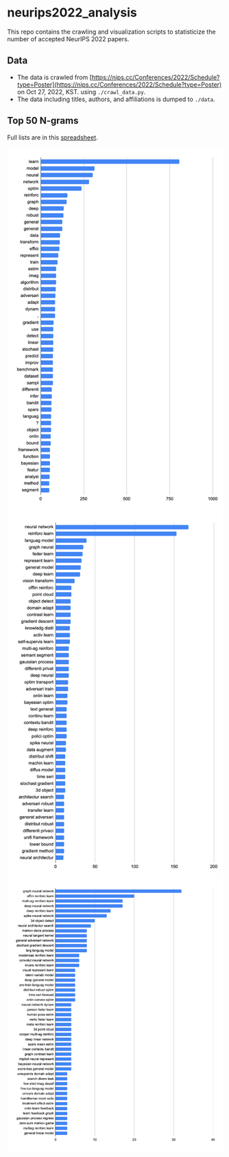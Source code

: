 # neurips2022_analysis

This repo contains the crawling and visualization scripts to statisticize the number of accepted NeurIPS 2022 papers.

## Data

- The data is crawled from [https://nips.cc/Conferences/2022/Schedule?type=Poster](https://nips.cc/Conferences/2022/Schedule?type=Poster)
on Oct 27, 2022, KST. using `./crawl_data.py`.
- The data including titles, authors, and affiliations is dumped to `./data`.

## Top 50 N-grams

Full lists are in this [spreadsheet](https://docs.google.com/spreadsheets/d/1njMPAINvEHDxtzHR2aZgzFml1Poda5ngqbaKsmPTQnU/edit#gid=1551968858).

![1-gram top 50](./images/1gram.png)
![2-gram top 50](./images/2gram.png)
![3-gram top 50](./images/3gram.png)
